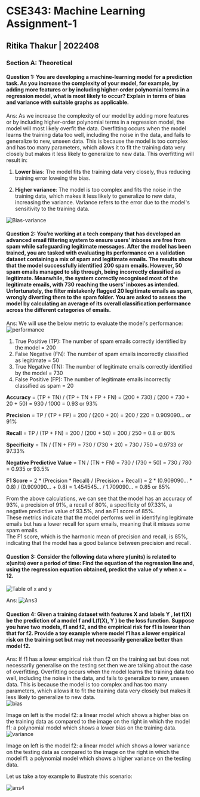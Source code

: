 # CSE343: Machine Learning Assignment-1
## Ritika Thakur | 2022408

### Section A: Theoretical 

#### Question 1: You are developing a machine-learning model for a prediction task. As you increase the complexity of your model, for example, by adding more features or by including higher-order polynomial terms in a regression model, what is most likely to occur? Explain in terms of bias and variance with suitable graphs as applicable.
Ans: As we increase the complexity of our model by adding more features or by including higher-order polynomial terms in a regression model, the model will most likely overfit the data. Overfitting occurs when the model learns the training data too well, including the noise in the data, and fails to generalize to new, unseen data. This is because the model is too complex and has too many parameters, which allows it to fit the training data very closely but makes it less likely to generalize to new data. This overfitting will result in:

1. **Lower bias**: The model fits the training data very closely, thus reducing training error loweing the bias.

2. **Higher variance**: The model is too complex and fits the noise in the training data, which makes it less likely to generalize to new data, increasing the variance. Variance refers to the error due to the model's sensitivity to the training data.

![Bias-variance](image.png)

#### Question 2: You’re working at a tech company that has developed an advanced email filtering system to ensure users’ inboxes are free from spam while safeguarding legitimate messages. After the model has been trained, you are tasked with evaluating its performance on a validation dataset containing a mix of spam and legitimate emails. The results show that the model successfully identified 200 spam emails. However, 50 spam emails managed to slip through, being incorrectly classified as legitimate. Meanwhile, the system correctly recognised most of the legitimate emails, with 730 reaching the users’ inboxes as intended. Unfortunately, the filter mistakenly flagged 20 legitimate emails as spam, wrongly diverting them to the spam folder. You are asked to assess the model by calculating an average of its overall classification performance across the different categories of emails.

Ans: We will use the below metric to evaluate the model's performance:
![performance](image-1.png)

1. True Positive (TP): The number of spam emails correctly identified by the model = 200
2. False Negative (FN): The number of spam emails incorrectly classified as legitimate = 50
3. True Negative (TN): The number of legitimate emails correctly identified by the model = 730
4. False Positive (FP): The number of legitimate emails incorrectly classified as spam = 20

**Accuracy** = (TP + TN) / (TP + TN + FP + FN) = (200 + 730) / (200 + 730 + 20 + 50) = 930 / 1000 = 0.93 or 93%

**Precision** = TP / (TP + FP) = 200 / (200 + 20) = 200 / 220 = 0.909090... or 91%

**Recall** = TP / (TP + FN) = 200 / (200 + 50) = 200 / 250 = 0.8 or 80%

**Specificity** = TN / (TN + FP) = 730 / (730 + 20) = 730 / 750 = 0.9733 or 97.33%

**Negative Predictive Value** = TN / (TN + FN) = 730 / (730 + 50) = 730 / 780 = 0.935 or 93.5%

**F1 Score** = 2 * (Precision * Recall) / (Precision + Recall) = 2 * (0.909090... * 0.8) / (0.909090... + 0.8) = 1.454545... / 1.709090... = 0.85 or 85%

From the above calculations, we can see that the model has an accuracy of 93%, a precision of 91%, a recall of 80%, a specificity of 97.33%, a negative predictive value of 93.5%, and an F1 score of 85%.\
These metrics indicate that the model performs well in identifying legitimate emails but has a lower recall for spam emails, meaning that it misses some spam emails.\
The F1 score, which is the harmonic mean of precision and recall, is 85%, indicating that the model has a good balance between precision and recall.

#### Question 3: Consider the following data where y(units) is related to x(units) over a period of time: Find the equation of the regression line and, using the regression equation obtained, predict the value of y when x = 12.
![Table of x and y](image-2.png)

Ans: ![Ans3](<WhatsApp Image 2024-09-14 at 22.11.07_9e812d16.jpg>)

#### Question 4: Given a training dataset with features X and labels Y , let f(X) be the prediction of a model f and L(f(X), Y ) be the loss function. Suppose you have two models, f1 and f2, and the empirical risk for f1 is lower than that for f2. Provide a toy example where model f1 has a lower empirical risk on the training set but may not necessarily generalize better than model f2.

Ans: If f1 has a lower empirical risk than f2 on the training set but does not necessarily generalise on the testing set then we are talking about the case of overfitting. Overfitting occurs when the model learns the training data too well, including the noise in the data, and fails to generalize to new, unseen data. This is because the model is too complex and has too many parameters, which allows it to fit the training data very closely but makes it less likely to generalize to new data.\
![bias](image-3.png)

Image on left is the model f2: a linear model which shows a higher bias on the training data as compared to the image on the right in which the model f1: a polynomial model which shows a lower bias on the training data.\
![variance](image-4.png)

Image on left is the model f2: a linear model which shows a lower variance on the testing data as compared to the image on the right in which the model f1: a polynomial model which shows a higher variance on the testing data.

Let us take a toy example to illustrate this scenario:

![ans4](<WhatsApp Image 2024-09-14 at 22.48.59_71e7ef9b.jpg>)